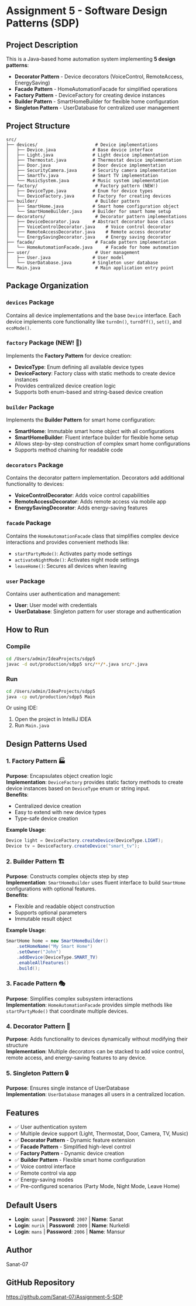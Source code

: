 # Assignment 5 - Software Design Patterns (SDP)

## Project Description
This is a Java-based home automation system implementing **5 design patterns**:
- **Decorator Pattern** - Device decorators (VoiceControl, RemoteAccess, EnergySaving)
- **Facade Pattern** - HomeAutomationFacade for simplified operations
- **Factory Pattern** - DeviceFactory for creating device instances
- **Builder Pattern** - SmartHomeBuilder for flexible home configuration
- **Singleton Pattern** - UserDatabase for centralized user management

## Project Structure
```
src/
├── devices/                      # Device implementations
│   ├── Device.java              # Base device interface
│   ├── Light.java               # Light device implementation
│   ├── Thermostat.java          # Thermostat device implementation
│   ├── Door.java                # Door device implementation
│   ├── SecurityCamera.java      # Security camera implementation
│   ├── SmartTv.java             # Smart TV implementation
│   └── MusicSystem.java         # Music system implementation
├── factory/                      # Factory pattern (NEW!)
│   ├── DeviceType.java          # Enum for device types
│   └── DeviceFactory.java       # Factory for creating devices
├── builder/                      # Builder pattern
│   ├── SmartHome.java           # Smart home configuration object
│   └── SmartHomeBuilder.java    # Builder for smart home setup
├── decorators/                   # Decorator pattern implementations
│   ├── DeviceDecorator.java     # Abstract decorator base class
│   ├── VoiceControlDecorator.java    # Voice control decorator
│   ├── RemoteAccessDecorator.java    # Remote access decorator
│   └── EnergySavingDecorator.java    # Energy saving decorator
├── facade/                       # Facade pattern implementation
│   └── HomeAutomationFacade.java     # Facade for home automation
├── user/                         # User management
│   ├── User.java                # User model
│   └── UserDatabase.java        # Singleton user database
└── Main.java                     # Main application entry point
```

## Package Organization

### `devices` Package
Contains all device implementations and the base `Device` interface. Each device implements core functionality like `turnOn()`, `turnOff()`, `set()`, and `ecoMode()`.

### `factory` Package (NEW! 🎉)
Implements the **Factory Pattern** for device creation:
- **DeviceType**: Enum defining all available device types
- **DeviceFactory**: Factory class with static methods to create device instances
- Provides centralized device creation logic
- Supports both enum-based and string-based device creation

### `builder` Package
Implements the **Builder Pattern** for smart home configuration:
- **SmartHome**: Immutable smart home object with all configurations
- **SmartHomeBuilder**: Fluent interface builder for flexible home setup
- Allows step-by-step construction of complex smart home configurations
- Supports method chaining for readable code

### `decorators` Package  
Contains the decorator pattern implementation. Decorators add additional functionality to devices:
- **VoiceControlDecorator**: Adds voice control capabilities
- **RemoteAccessDecorator**: Adds remote access via mobile app
- **EnergySavingDecorator**: Adds energy-saving features

### `facade` Package
Contains the `HomeAutomationFacade` class that simplifies complex device interactions and provides convenient methods like:
- `startPartyMode()`: Activates party mode settings
- `activateNightMode()`: Activates night mode settings
- `leaveHome()`: Secures all devices when leaving

### `user` Package
Contains user authentication and management:
- **User**: User model with credentials
- **UserDatabase**: Singleton pattern for user storage and authentication

## How to Run

### Compile
```bash
cd /Users/admin/IdeaProjects/sdpp5
javac -d out/production/sdpp5 src/**/*.java src/*.java
```

### Run
```bash
cd /Users/admin/IdeaProjects/sdpp5
java -cp out/production/sdpp5 Main
```

Or using IDE:
1. Open the project in IntelliJ IDEA
2. Run `Main.java`

## Design Patterns Used

### 1. Factory Pattern 🏭
**Purpose**: Encapsulates object creation logic  
**Implementation**: `DeviceFactory` provides static factory methods to create device instances based on `DeviceType` enum or string input.  
**Benefits**: 
- Centralized device creation
- Easy to extend with new device types
- Type-safe device creation

**Example Usage**:
```java
Device light = DeviceFactory.createDevice(DeviceType.LIGHT);
Device tv = DeviceFactory.createDevice("smart_tv");
```

### 2. Builder Pattern 🏗️
**Purpose**: Constructs complex objects step by step  
**Implementation**: `SmartHomeBuilder` uses fluent interface to build `SmartHome` configurations with optional features.  
**Benefits**:
- Flexible and readable object construction
- Supports optional parameters
- Immutable result object

**Example Usage**:
```java
SmartHome home = new SmartHomeBuilder()
    .setHomeName("My Smart Home")
    .setOwner("John")
    .addDevice(DeviceType.SMART_TV)
    .enableAllFeatures()
    .build();
```

### 3. Facade Pattern 🎭
**Purpose**: Simplifies complex subsystem interactions  
**Implementation**: `HomeAutomationFacade` provides simple methods like `startPartyMode()` that coordinate multiple devices.

### 4. Decorator Pattern 🎨
**Purpose**: Adds functionality to devices dynamically without modifying their structure  
**Implementation**: Multiple decorators can be stacked to add voice control, remote access, and energy-saving features to any device.

### 5. Singleton Pattern 🔒
**Purpose**: Ensures single instance of UserDatabase  
**Implementation**: `UserDatabase` manages all users in a centralized location.

## Features
- ✅ User authentication system
- ✅ Multiple device support (Light, Thermostat, Door, Camera, TV, Music)
- ✅ **Decorator Pattern** - Dynamic feature extension
- ✅ **Facade Pattern** - Simplified high-level control
- ✅ **Factory Pattern** - Dynamic device creation
- ✅ **Builder Pattern** - Flexible smart home configuration
- ✅ Voice control interface
- ✅ Remote control via app
- ✅ Energy-saving modes
- ✅ Pre-configured scenarios (Party Mode, Night Mode, Leave Home)

## Default Users
- **Login**: `sanat` | **Password**: `2007` | **Name**: Sanat
- **Login**: `nurik` | **Password**: `2009` | **Name**: Nurkeldi  
- **Login**: `mans` | **Password**: `2006` | **Name**: Mansur

## Author
Sanat-07

## GitHub Repository
https://github.com/Sanat-07/Assignment-5-SDP
